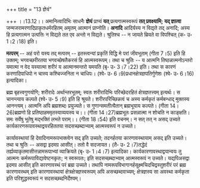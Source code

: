 +++
title = "13 ज्ञेयं"

+++
।।13.12।। अमानित्वादिभिः साधनैः **ज्ञेयं** प्राप्यं **यत्**
प्रत्यगात्मस्वरूपं **तत् प्रवक्ष्यामि; यद् ज्ञात्वा**
जन्मजरामरणादिप्राकृतधर्मरहितम् अमृतम् आत्मानं प्राप्नोति। **अनादि**
आदिर्यस्य न विद्यते तद् अनादि; अस्य हि प्रत्यगात्मन उत्पत्तिः न विद्यते
तत एव अन्तो न विद्यते। श्रुतिश्च -- न जायते म्रियते वा विपश्चित् (क॰ उ॰
1।2।18) इति।  
  
**मत्परम्** -- अहं परो यस्य तद् मत्परम् -- इतस्त्वन्यां प्रकृतिं विद्धि
मे परां जीवभूताम् (गीता 7।5) इति हि उक्तम्; भगवच्छरीरतया भगवच्छेषतैकरसं
हि आत्मस्वरूपम्। तथा च श्रुतिः -- य आत्मनि तिष्ठन्नात्मनोऽन्तरो यमात्मा
न वेद यस्यात्मा शरीरं य आत्मानमन्तरो यमयति (बृ॰ उ॰ 3।7।22) इति। तथा स
कारणं करणादिपाधिपो न चास्य कश्चिज्जनिता न चाधिपः। (श्वे॰ उ॰
6।9)प्रधानक्षेत्रज्ञपतिर्गुणेशः (श्वे॰ उ॰ 6।16) इत्यादिका।  
  
ब्रह्म बृहत्त्वगुणयोगि; शरीरादेः अर्थान्तरभूतम्; स्वतः शरीरादिभिः
परिच्छेदरहितं क्षेत्रज्ञतत्त्वम् इत्यर्थः। स चानन्त्याय कल्पते (श्वे॰ उ॰
5।9) इति हि श्रूयते। शरीरपरिच्छिन्नत्वं च अस्य कर्मकृतं कर्मबन्धाद्
मुक्तस्य आनन्त्यम्। आत्मनि अपि ब्रह्मशब्दः प्रयुज्यते। स
गुणान्समतीत्यैतान् ब्रह्मभूयाय कल्पते। (गीता 14।26)ब्रह्मणो हि
प्रतिष्ठाहममृतस्याव्ययस्य च।। (गीता 14।27)ब्रह्मभूतः प्रसन्नात्मा न
शोचति न काङ्क्षति। समः सर्वेषु भूतेषु मद्भक्तिं लभते पराम्।। (गीता
18।54) इति वचनम्। न सत् तत् न असद् उच्यते कार्यकारणरूपावस्थाद्वयरहिततया
सदसच्छब्दाभ्याम् आत्मस्वरूपं न उच्यते।  
  
कार्यावस्थायां हि देवादिनामरूपभाक्त्वेन सद् इति उच्यते; तदनर्हतया
कारणावस्थायाम् असद् इति उच्यते। तथा च श्रुतिः -- असद्वा इदमग्र आसीत्।
ततो वै सदजायत। (तै॰ उ॰ 2।7)तद्धेदं तर्ह्यव्याकृतमासीत्तन्नामरूपाभ्यां
व्याक्रियते (बृ॰ उ॰ 1।4।7) इत्यादिका। कार्यकारणावस्थाद्वयान्वयः तु
आत्मनः कर्मरूपाविद्यावेष्टनकृतः; न स्वरूपतः; इति सदसच्छब्दाभ्याम्
आत्मस्वरूपं न उच्यते। यद्यपिअसद्वा इदमग्र आसीत् इति कारणावस्थं परं ब्रह्म
उच्यते। तथापि नामरूपविभागानर्हसूक्ष्मचिदचिद्वस्तुशरीरं परं ब्रह्म
कारणावस्थम् इति कारणावस्थायां क्षेत्रक्षेत्रज्ञस्वरूपम् अपि
असच्छब्दवाच्यम्; क्षेत्रज्ञस्य सा अवस्था कर्मकृता इति परिशुद्धस्वरूपं न
सदसच्छब्दनिर्देश्यम्।
